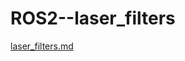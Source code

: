 # ROS2--laser_filters

[laser_filters.md](https://github.com/luoxinyong/ROS2--laser_filters/files/11280616/laser_filters.md)
